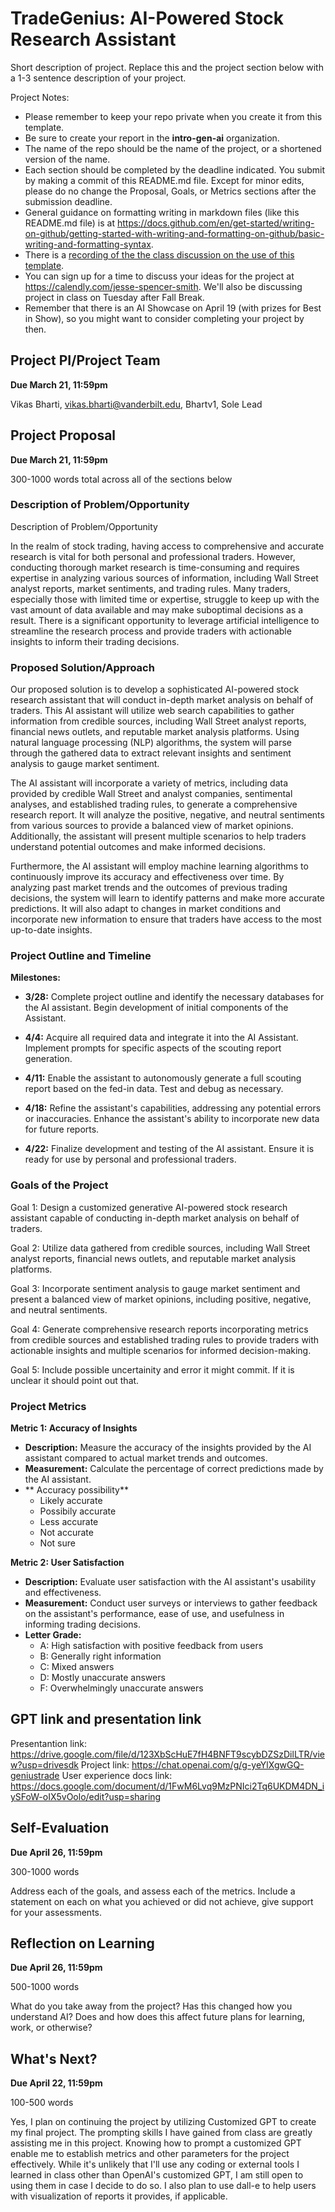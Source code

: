 # TradeGenius: AI-Powered Stock Research Assistant
Short description of project. Replace this and the project section below with a 1-3 sentence description of your project. 

Project Notes:

- Please remember to keep your repo private when you create it from this template.
- Be sure to create your report in the **intro-gen-ai** organization. 
- The name of the repo should be the name of the project, or a shortened version of the name.
- Each section should be completed by the deadline indicated. You submit by making a commit of this README.md file. Except for minor edits, please do no change the Proposal, Goals, or Metrics sections after the submission deadline.
- General guidance on formatting writing in markdown files (like this README.md file) is at https://docs.github.com/en/get-started/writing-on-github/getting-started-with-writing-and-formatting-on-github/basic-writing-and-formatting-syntax.
- There is a [recording of the the class discussion on the use of this template](https://vanderbilt.zoom.us/rec/share/RjihScz0Ti7RId0KMj7GWBc8XueS571_JnFqDQwli0AuKLsgaau0j_RcphBjwYtV.HP10ROf2TwPUn6TA?startTime=1697553005000).
- You can sign up for a time to discuss your ideas for the project at https://calendly.com/jesse-spencer-smith. We'll also be discussing project in class on Tuesday after Fall Break.
- Remember that there is an AI Showcase on April 19 (with prizes for Best in Show), so you might want to consider completing your project by then. 

## Project PI/Project Team 
**Due March 21, 11:59pm**

Vikas Bharti, vikas.bharti@vanderbilt.edu, Bhartv1, Sole Lead

## Project Proposal 
**Due March 21, 11:59pm**

300-1000 words total across all of the sections below

### Description of Problem/Opportunity
Description of Problem/Opportunity

In the realm of stock trading, having access to comprehensive and accurate research is vital for both personal and professional traders. However, conducting thorough market research is time-consuming and requires expertise in analyzing various sources of information, including Wall Street analyst reports, market sentiments, and trading rules. Many traders, especially those with limited time or expertise, struggle to keep up with the vast amount of data available and may make suboptimal decisions as a result. There is a significant opportunity to leverage artificial intelligence to streamline the research process and provide traders with actionable insights to inform their trading decisions.

### Proposed Solution/Approach
Our proposed solution is to develop a sophisticated AI-powered stock research assistant that will conduct in-depth market analysis on behalf of traders. This AI assistant will utilize web search capabilities to gather information from credible sources, including Wall Street analyst reports, financial news outlets, and reputable market analysis platforms. Using natural language processing (NLP) algorithms, the system will parse through the gathered data to extract relevant insights and sentiment analysis to gauge market sentiment.

The AI assistant will incorporate a variety of metrics, including data provided by credible Wall Street and analyst companies, sentimental analyses, and established trading rules, to generate a comprehensive research report. It will analyze the positive, negative, and neutral sentiments from various sources to provide a balanced view of market opinions. Additionally, the assistant will present multiple scenarios to help traders understand potential outcomes and make informed decisions.

Furthermore, the AI assistant will employ machine learning algorithms to continuously improve its accuracy and effectiveness over time. By analyzing past market trends and the outcomes of previous trading decisions, the system will learn to identify patterns and make more accurate predictions. It will also adapt to changes in market conditions and incorporate new information to ensure that traders have access to the most up-to-date insights.

### Project Outline and Timeline

**Milestones:**

- **3/28:** Complete project outline and identify the necessary databases for the AI assistant. Begin development of initial components of the Assistant.
  
- **4/4:** Acquire all required data and integrate it into the AI Assistant. Implement prompts for specific aspects of the scouting report generation.
  
- **4/11:** Enable the assistant to autonomously generate a full scouting report based on the fed-in data. Test and debug as necessary.
  
- **4/18:** Refine the assistant's capabilities, addressing any potential errors or inaccuracies. Enhance the assistant's ability to incorporate new data for future reports.
  
- **4/22:** Finalize development and testing of the AI assistant. Ensure it is ready for use by personal and professional traders.

### Goals of the Project

Goal 1: Design a customized generative AI-powered stock research assistant capable of conducting in-depth market analysis on behalf of traders.

Goal 2: Utilize data gathered from credible sources, including Wall Street analyst reports, financial news outlets, and reputable market analysis platforms.

Goal 3: Incorporate sentiment analysis to gauge market sentiment and present a balanced view of market opinions, including positive, negative, and neutral sentiments.

Goal 4: Generate comprehensive research reports incorporating metrics from credible sources and established trading rules to provide traders with actionable insights and multiple scenarios for informed decision-making.

Goal 5: Include possible uncertainity and error it might commit. If it is unclear it should point out that. 



### Project Metrics

**Metric 1: Accuracy of Insights**
- **Description:** Measure the accuracy of the insights provided by the AI assistant compared to actual market trends and outcomes.
- **Measurement:** Calculate the percentage of correct predictions made by the AI assistant.
- ** Accuracy possibility** 
  - Likely accurate
  - Possibily accurate
  - Less accurate
  - Not accurate
  - Not sure

**Metric 2: User Satisfaction**
- **Description:** Evaluate user satisfaction with the AI assistant's usability and effectiveness.
- **Measurement:** Conduct user surveys or interviews to gather feedback on the assistant's performance, ease of use, and usefulness in informing trading decisions.
- **Letter Grade:**
  - A: High satisfaction with positive feedback from users
  - B: Generally right information
  - C: Mixed answers
  - D: Mostly unaccurate answers
  - F: Overwhelmingly unaccurate answers 

## GPT link and presentation link
Presentantion link: https://drive.google.com/file/d/123XbScHuE7fH4BNFT9scybDZSzDilLTR/view?usp=drivesdk
Project link: https://chat.openai.com/g/g-yeYlXgwGQ-geniustrade
User experience docs link: https://docs.google.com/document/d/1FwM6Lvq9MzPNIci2Tq6UKDM4DN_iySFoW-oIX5vOolo/edit?usp=sharing

## Self-Evaluation
**Due April 26, 11:59pm**

300-1000 words

Address each of the goals, and assess each of the metrics. Include a statement on each on what you achieved or did not achieve, give support for your assessments.

## Reflection on Learning
**Due April 26, 11:59pm**

500-1000 words

What do you take away from the project? Has this changed how you understand AI? Does and how does this affect future plans for learning, work, or otherwise?

## What's Next?
**Due April 22, 11:59pm**

100-500 words

Yes, I plan on continuing the project by utilizing Customized GPT to create my final project. The prompting skills I have gained from class are greatly assisting me in this project. Knowing how to prompt a customized GPT enable me to establish metrics and other parameters for the project effectively. While it's unlikely that I'll use any coding or external tools I learned in class other than OpenAI's customized GPT, I am still open to using them in case I decide to do so. I also plan to use dall-e to help users with visualization of reports it provides, if applicable. 
